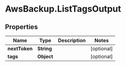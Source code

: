 # AwsBackup.ListTagsOutput

## Properties

Name | Type | Description | Notes
------------ | ------------- | ------------- | -------------
**nextToken** | **String** |  | [optional] 
**tags** | **Object** |  | [optional] 


